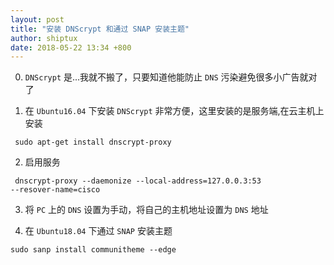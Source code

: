 ```yaml
---
layout: post
title: "安装 DNScrypt 和通过 SNAP 安装主题"
author: shiptux
date: 2018-05-22 13:34 +800
---
```


0. `DNScrypt` 是...我就不搬了，只要知道他能防止  `DNS` 污染避免很多小广告就对了

1. 在 `Ubuntu16.04` 下安装 `DNScrypt` 非常方便，这里安装的是服务端,在云主机上安装

<code> sudo apt-get install dnscrypt-proxy </code>

2. 启用服务

<code> dnscrypt-proxy --daemonize --local-address=127.0.0.3:53 --resover-name=cisco</code>

3. 将 `PC` 上的 `DNS` 设置为手动，将自己的主机地址设置为 `DNS` 地址

4. 在 `Ubuntu18.04` 下通过 `SNAP` 安装主题

<code>sudo sanp install communitheme --edge </code>